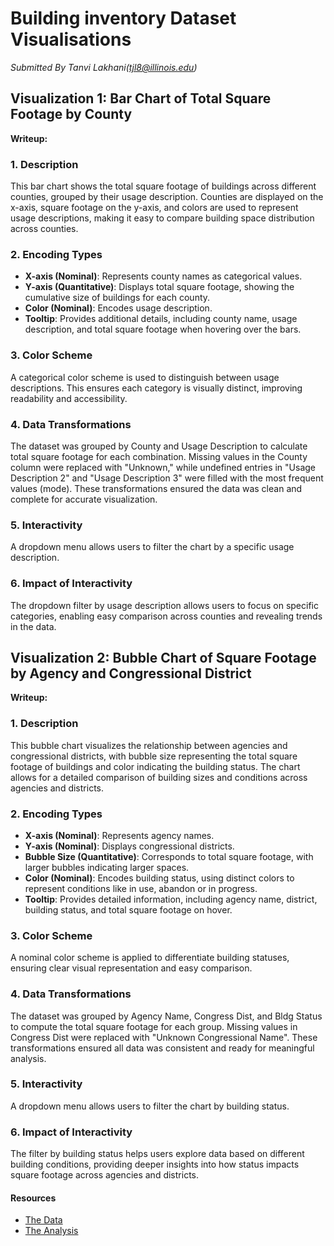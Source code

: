 # Building inventory Dataset Visualisations
*Submitted By Tanvi Lakhani(tjl8@illinois.edu)*


## Visualization 1: Bar Chart of Total Square Footage by County

<!-- Embed the JSON chart for Total Square Footage by County -->
<div id="vis1"></div>

<script src="https://cdn.jsdelivr.net/npm/vega@5"></script>
<script src="https://cdn.jsdelivr.net/npm/vega-lite@5"></script>
<script src="https://cdn.jsdelivr.net/npm/vega-embed@6"></script>

<script>
  // Load the JSON specification for Visualization 1
  vegaEmbed('#vis1', 'county_data_plot.json').catch(console.error);
</script>

**Writeup:**

### **1. Description**  
This bar chart shows the total square footage of buildings across different counties, grouped by their usage description. Counties are displayed on the x-axis, square footage on the y-axis, and colors are used to represent usage descriptions, making it easy to compare building space distribution across counties.

### **2. Encoding Types**  
- **X-axis (Nominal)**: Represents county names as categorical values.
- **Y-axis (Quantitative)**: Displays total square footage, showing the cumulative size of buildings for each county.
- **Color (Nominal)**: Encodes usage description.
- **Tooltip**: Provides additional details, including county name, usage description, and total square footage when hovering over the bars.

### **3. Color Scheme**  
A categorical color scheme is used to distinguish between usage descriptions. This ensures each category is visually distinct, improving readability and accessibility.

### **4. Data Transformations**  
The dataset was grouped by County and Usage Description to calculate total square footage for each combination. Missing values in the County column were replaced with "Unknown," while undefined entries in "Usage Description 2" and "Usage Description 3" were filled with the most frequent values (mode). These transformations ensured the data was clean and complete for accurate visualization.

### **5. Interactivity**  
A dropdown menu allows users to filter the chart by a specific usage description.

### **6. Impact of Interactivity**  
The dropdown filter by usage description allows users to focus on specific categories, enabling easy comparison across counties and revealing trends in the data.

## Visualization 2: Bubble Chart of Square Footage by Agency and Congressional District
<!-- Embed the JSON chart for Square Footage by Agency and Congressional District -->
<div id="vis2"></div>

<script>
  // Load the JSON specification for Visualization 2
  vegaEmbed('#vis2', 'bubble_chart_building_status.json').catch(console.error);
</script>

**Writeup:**

### **1. Description**  
This bubble chart visualizes the relationship between agencies and congressional districts, with bubble size representing the total square footage of buildings and color indicating the building status. The chart allows for a detailed comparison of building sizes and conditions across agencies and districts.

### **2. Encoding Types**  
- **X-axis (Nominal)**: Represents agency names.
- **Y-axis (Nominal)**: Displays congressional districts.
- **Bubble Size (Quantitative)**: Corresponds to total square footage, with larger bubbles indicating larger spaces.
- **Color (Nominal)**: Encodes building status, using distinct colors to represent conditions like in use, abandon or in progress.
- **Tooltip**: Provides detailed information, including agency name, district, building status, and total square footage on hover.

### **3. Color Scheme**  
A nominal color scheme is applied to differentiate building statuses, ensuring clear visual representation and easy comparison.

### **4. Data Transformations**  
The dataset was grouped by Agency Name, Congress Dist, and Bldg Status to compute the total square footage for each group. Missing values in Congress Dist were replaced with "Unknown Congressional Name". These transformations ensured all data was consistent and ready for meaningful analysis.

### **5. Interactivity**  
A dropdown menu allows users to filter the chart by building status. 

### **6. Impact of Interactivity**  
The filter by building status helps users explore data based on different building conditions, providing deeper insights into how status impacts square footage across agencies and districts.

#### Resources

- [The Data](https://raw.githubusercontent.com/UIUC-iSchool-DataViz/is445_data/main/building_inventory.csv)
- [The Analysis](https://github.com/Tanvilakhani2112/Homework6---IS445/blob/main/Workbook.ipynb)